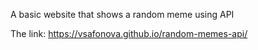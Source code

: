 
A basic website that shows a random meme using API

The link: https://vsafonova.github.io/random-memes-api/
